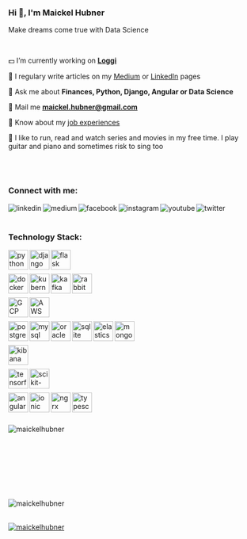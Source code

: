 ### Hi 👋, I'm Maickel Hubner
Make dreams come true with Data Science

<br/>

💵 I’m currently working on [**Loggi**](https://github.com/loggi)

📝 I regulary write articles on my [Medium](https://medium.com/@maickelhubner) or [LinkedIn](https://www.linkedin.com/in/maickelhubner/detail/recent-activity/posts/) pages

🏅 Ask me about **Finances, Python, Django, Angular or Data Science**

💬 Mail me **maickel.hubner@gmail.com**

💼 Know about my [job experiences](https://www.linkedin.com/in/maickelhubner/)

🎨 I like to run, read and watch series and movies in my free time. I play guitar and piano and sometimes risk to sing too

<br/><br/>

### Connect with me:

[<img align="left" alt="linkedin" src="https://img.shields.io/badge/LinkedIn-0077B5?style=for-the-badge&logo=linkedin&logoColor=white" />](https://linkedin.com/in/maickelhubner)
[<img align="left" alt="medium" src="https://img.shields.io/badge/Medium-12100E?style=for-the-badge&logo=medium&logoColor=white" />](https://medium.com/@maickelhubner)
[<img align="left" alt="facebook" src="https://img.shields.io/badge/Facebook-1877F2?style=for-the-badge&logo=facebook&logoColor=white" />](https://fb.com/maickelhubner)
[<img align="left" alt="instagram" src="https://img.shields.io/badge/Instagram-E4405F?style=for-the-badge&logo=instagram&logoColor=white" />](https://instagram.com/maickel.hubner)
[<img align="left" alt="youtube" src="https://img.shields.io/badge/YouTube-FF0000?style=for-the-badge&logo=youtube&logoColor=white" />](https://studio.youtube.com/channel/UCzLVF-lJjAMVejHlfLzU7-w/videos)
[<img align="left" alt="twitter" src="https://img.shields.io/badge/Twitter-1DA1F2?style=for-the-badge&logo=twitter&logoColor=white" />](https://twitter.com/maickel_hubner)

<br/><br/>

### Technology Stack:

[<img align="left" alt="python" width="40" src="https://devicons.github.io/devicon/devicon.git/icons/python/python-original.svg" />](https://www.python.org)
[<img align="left" alt="django" width="40" src="https://devicons.github.io/devicon/devicon.git/icons/django/django-original.svg" />](https://www.djangoproject.com/)
[<img align="left" alt="flask" width="40" src="https://www.vectorlogo.zone/logos/pocoo_flask/pocoo_flask-icon.svg" />](https://flask.palletsprojects.com/)

<br/><br/>

[<img align="left" alt="docker" width="40" src="https://devicons.github.io/devicon/devicon.git/icons/docker/docker-original-wordmark.svg" />](https://www.docker.com/)
[<img align="left" alt="kubernetes" width="40" src="https://www.vectorlogo.zone/logos/kubernetes/kubernetes-icon.svg" alt="kubernetes" />](https://kubernetes.io)
[<img align="left" alt="kafka" width="40" src="https://www.vectorlogo.zone/logos/apache_kafka/apache_kafka-icon.svg" />](https://kafka.apache.org/)
[<img align="left" alt="rabbitmq" width="40" src="https://www.vectorlogo.zone/logos/rabbitmq/rabbitmq-icon.svg" />](https://www.rabbitmq.com)

<br/><br/>

[<img align="left" alt="GCP" width="40" src="https://www.vectorlogo.zone/logos/google_cloud/google_cloud-icon.svg" />](https://cloud.google.com)
[<img align="left" alt="AWS" width="40" src="https://devicons.github.io/devicon/devicon.git/icons/amazonwebservices/amazonwebservices-original-wordmark.svg" />](https://aws.amazon.com)

<br/><br/>

[<img align="left" alt="postgresql" width="40" src="https://devicons.github.io/devicon/devicon.git/icons/postgresql/postgresql-original-wordmark.svg" />](https://www.postgresql.org)
[<img align="left" alt="mysql" width="40" src="https://devicons.github.io/devicon/devicon.git/icons/mysql/mysql-original-wordmark.svg" />](https://www.mysql.com/)
[<img align="left" alt="oracle" width="40" src="https://devicons.github.io/devicon/devicon.git/icons/oracle/oracle-original.svg" />](https://www.oracle.com/)
[<img align="left" alt="sqlite" width="40" src="https://www.vectorlogo.zone/logos/sqlite/sqlite-icon.svg" />](https://www.sqlite.org/)
[<img align="left" alt="elasticsearch" width="40" src="https://www.vectorlogo.zone/logos/elastic/elastic-icon.svg" />](https://www.elastic.co)
[<img align="left" alt="mongodb" width="40" src="https://devicons.github.io/devicon/devicon.git/icons/mongodb/mongodb-original-wordmark.svg" />](https://www.mongodb.com/)

<br/><br/>

[<img align="left" alt="kibana" width="40" src="https://www.vectorlogo.zone/logos/elasticco_kibana/elasticco_kibana-icon.svg" />](https://www.elastic.co/kibana)

<br/><br/>

[<img align="left" alt="tensorflow" width="40" src="https://www.vectorlogo.zone/logos/tensorflow/tensorflow-icon.svg" />](https://www.tensorflow.org)
[<img align="left" alt="scikit-learn" width="40" src="https://upload.wikimedia.org/wikipedia/commons/0/05/Scikit_learn_logo_small.svg" />](https://scikit-learn.org/)

<br/><br/>

[<img align="left" alt="angular" width="40" src="https://devicons.github.io/devicon/devicon.git/icons/angularjs/angularjs-original.svg" />](https://angular.io)
[<img align="left" alt="ionic" width="40" src="https://upload.wikimedia.org/wikipedia/commons/d/d1/Ionic_Logo.svg" />](https://ionicframework.com)
[<img align="left" alt="ngrx" width="40" src="https://ngrx.io/assets/images/badge.svg" />](https://ngrx.io/)
[<img align="left" alt="typescript" width="40" src="https://devicons.github.io/devicon/devicon.git/icons/typescript/typescript-original.svg" alt="typescript" />](https://www.typescriptlang.org/)

<br/><br/><br/>

<p><img align="left" src="https://github-readme-stats.vercel.app/api/top-langs?username=maickelhubner&show_icons=true&locale=en&layout=compact" alt="maickelhubner" /><br/><br/><br/><br/><br/><br/><br/><br/></p>

<p><img align="center" src="https://github-readme-stats.vercel.app/api?username=maickelhubner&show_icons=true&locale=en" alt="maickelhubner" /><br/><br/></p>

<p align="left"> <a href="https://github.com/ryo-ma/github-profile-trophy"><img src="https://github-profile-trophy.vercel.app/?username=maickelhubner" alt="maickelhubner" /></a></p>

<!-- https://rahuldkjain.github.io/gh-profile-readme-generator/ -->
